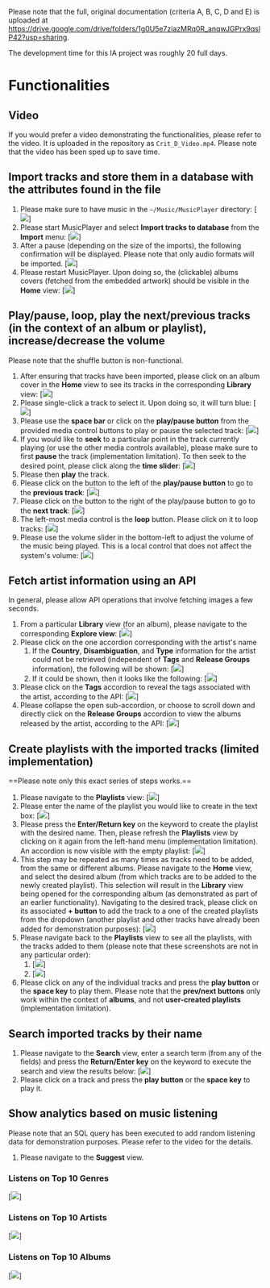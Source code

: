 Please note that the full, original documentation (criteria A, B, C, D and E) is uploaded at https://drive.google.com/drive/folders/1g0U5e7ziazMRq0R_anqwJGPrx9qslP42?usp=sharing.

The development time for this IA project was roughly 20 full days.
# Functionalities
## Video
If you would prefer a video demonstrating the functionalities, please refer to the video. It is uploaded in the repository as `Crit_D_Video.mp4`. Please note that the video has been sped up to save time.
## Import tracks and store them in a database with the attributes found in the file
1. Please make sure to have music in the `~/Music/MusicPlayer` directory: [![](screenshots/success-criteria-1-1.png)]
2. Please start MusicPlayer and select **Import tracks to database** from the **Import** menu: [![](screenshots/success-criteria-1-2.png)]
3. After a pause (depending on the size of the imports), the following confirmation will be displayed. Please note that only audio formats will be imported. [![](screenshots/success-criteria-1-3.png)]
4. Please restart MusicPlayer. Upon doing so, the (clickable) albums covers (fetched from the embedded artwork) should be visible in the **Home** view: [![](screenshots/success-criteria-1-4.png)]
## Play/pause, loop, play the next/previous tracks (in the context of an album or playlist), increase/decrease the volume
Please note that the shuffle button is non-functional.
1. After ensuring that tracks have been imported, please click on an album cover in the **Home** view to see its tracks in the corresponding **Library** view: [![](screenshots/success-criteria-2-1.png)]
2. Please single-click a track to select it. Upon doing so, it will turn blue: [![](screenshots/success-criteria-2-2.png)]
3. Please use the **space bar** or click on the **play/pause button** from the provided media control buttons to play or pause the selected track: [![](screenshots/success-criteria-2-3.png)]
4. If you would like to **seek** to a particular point in the track currently playing (or use the other media controls available), please make sure to first **pause** the track (implementation limitation). To then seek to the desired point, please click along the **time slider**: [![](screenshots/success-criteria-2-4.png)]
5. Please then **play** the track.
6. Please click on the button to the left of the **play/pause button** to go to the **previous track**: [![](screenshots/success-criteria-2-5.png)]
7. Please click on the button to the right of the play/pause button to go to the **next track**: [![](screenshots/success-criteria-2-6.png)]
8. The left-most media control is the **loop** button. Please click on it to loop tracks: [![](screenshots/success-criteria-2-7.png)]
9. Please use the volume slider in the bottom-left to adjust the volume of the music being played. This is a local control that does not affect the system's volume: [![](screenshots/success-criteria-2-8.png)]
## Fetch artist information using an API
In general, please allow API operations that involve fetching images a few seconds.
1. From a particular **Library** view (for an album), please navigate to the corresponding **Explore view**: [![](screenshots/success-criteria-3-1.png)]
2. Please click on the one accordion corresponding with the artist's name
	1. If the **Country**, **Disambiguation**, and **Type** information for the artist could not be retrieved (independent of **Tags** and **Release Groups** information), the following will be shown: [![](screenshots/success-criteria-3-2-1.png)]
	2. If it could be shown, then it looks like the following: [![](screenshots/success-criteria-3-2-2.png)]
3. Please click on the **Tags** accordion to reveal the tags associated with the artist, according to the API: [![](screenshots/success-criteria-3-3.png)]
4. Please collapse the open sub-accordion, or choose to scroll down and directly click on the **Release Groups** accordion to view the albums released by the artist, according to the API: [![](screenshots/success-criteria-3-4.png)]
## Create playlists with the imported tracks (limited implementation)
==Please note only this exact series of steps works.==
1. Please navigate to the **Playlists** view: [![](screenshots/success-criteria-4-1.png)]
2. Please enter the name of the playlist you would like to create in the text box: [![](screenshots/success-criteria-4-2.png)]
3. Please press the **Enter/Return key** on the keyword to create the playlist with the desired name. Then, please refresh the **Playlists** view by clicking on it again from the left-hand menu (implementation limitation). An accordion is now visible with the empty playlist: [![](screenshots/success-criteria-4-3.png)]
4. This step may be repeated as many times as tracks need to be added, from the same or different albums. Please navigate to the **Home** view, and select the desired album (from which tracks are to be added to the newly created playlist). This selection will result in the **Library** view being opened for the corresponding album (as demonstrated as part of an earlier functionality). Navigating to the desired track, please click on its associated **+ button** to add the track to a one of the created playlists from the dropdown (another playlist and other tracks have already been added for demonstration purposes): [![](screenshots/success-criteria-4-4.png)]
5. Please navigate back to the **Playlists** view to see all the playlists, with the tracks added to them (please note that these screenshots are not in any particular order):
	1. [![](screenshots/success-criteria-4-5-1.png)]
	2. [![](screenshots/success-criteria-4-5-2.png)]
6. Please click on any of the individual tracks and press the **play button** or the **space key** to play them. Please note that the **prev/next buttons** only work within the context of **albums**, and not **user-created playlists** (implementation limitation).
## Search imported tracks by their name
1. Please navigate to the **Search** view, enter a search term (from any of the fields) and press the **Return/Enter key** on the keyword to execute the search and view the results below: [![](screenshots/success-criteria-5-1.png)]
2. Please click on a track and press the **play button** or the **space key** to play it.
## Show analytics based on music listening
Please note that an SQL query has been executed to add random listening data for demonstration purposes. Please refer to the video for the details.
1. Please navigate to the **Suggest** view.
### Listens on Top 10 Genres
[![](screenshots/success-criteria-6-1.png)]
### Listens on Top 10 Artists
[![](screenshots/success-criteria-6-2.png)]
### Listens on Top 10 Albums
[![](screenshots/success-criteria-6-3.png)]
